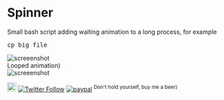 # Spinner
Small bash script adding waiting animation to a long process, for example
<pre>
cp big_file
</pre>

![screeenshot](https://user-images.githubusercontent.com/18072680/89615546-89150300-d88f-11ea-893b-d8f85d438ce1.gif)
</br>Looped animation)</br>
![screeenshot](https://user-images.githubusercontent.com/18072680/89615550-89ad9980-d88f-11ea-9130-9d591f631c71.gif)

<a href="https://t.me/sshtobash"><img src="https://telegram.org/img/website_icon.svg" width="21"></a>
[![Twitter Follow](https://img.shields.io/twitter/follow/Vaniacer?style=social)](https://twitter.com/Vaniacer)
[![paypal](https://img.shields.io/badge/Donate-PayPal-green.svg)](https://paypal.me/sshto?locale.x=en_US) <sup>Don't hold yourself, buy me a beer)</sup>
